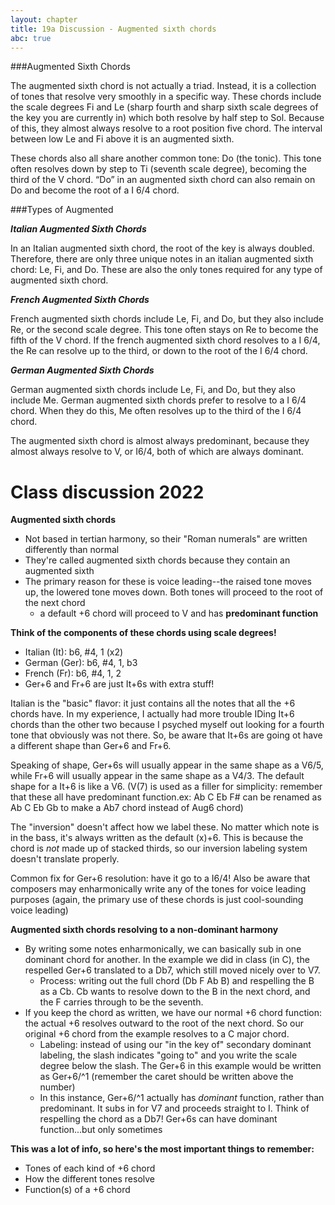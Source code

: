 ```yaml
---
layout: chapter
title: 19a Discussion - Augmented sixth chords
abc: true
---
```


###Augmented Sixth Chords

The augmented sixth chord is not actually a triad. Instead, it is a collection of tones that resolve very smoothly in a specific way. These chords include the scale degrees Fi and Le (sharp fourth and sharp sixth scale degrees of the key you are currently in) which both resolve by half step to Sol. Because of this, they almost always resolve to a root position five chord. The interval between low Le and Fi above it is an augmented sixth. 

These chords also all share another common tone: Do (the tonic). This tone often resolves down by step to Ti (seventh scale degree), becoming the third of the V chord. “Do” in an augmented sixth chord can also remain on Do and become the root of a I 6/4 chord.

###Types of Augmented

***Italian Augmented Sixth Chords***

In an Italian augmented sixth chord, the root of the key is always doubled. Therefore, there are only three unique notes in an italian augmented sixth chord: Le, Fi, and Do. These are also the only tones required for any type of augmented sixth chord.

***French Augmented Sixth Chords***

French augmented sixth chords include  Le, Fi, and Do, but they also include  Re, or the second scale degree. This tone often stays on Re to become the fifth of the V chord. If the french augmented sixth chord resolves to a I 6/4, the Re can resolve up to the third, or down to the root of the I 6/4 chord.

***German Augmented Sixth Chords***

German augmented sixth chords include Le, Fi, and Do, but they also include Me. German augmented sixth chords prefer to resolve to a I 6/4 chord. When they do this, Me often resolves up to the third of the I 6/4 chord. 


The augmented sixth chord is almost always predominant, because they almost always resolve to V, or I6/4, both of which are always dominant.


# Class discussion 2022

**Augmented sixth chords**
- Not based in tertian harmony, so their "Roman numerals" are written differently than normal
- They're called augmented sixth chords because they contain an augmented sixth
- The primary reason for these is voice leading--the raised tone moves up, the lowered tone moves down. Both tones will proceed to the root of the next chord
  - a default +6 chord will proceed to V and has **predominant function**

**Think of the components of these chords using scale degrees!**
- Italian (It): b6, #4, 1 (x2)
- German (Ger): b6, #4, 1, b3
- French (Fr): b6, #4, 1, 2
- Ger+6 and Fr+6 are just It+6s with extra stuff!

Italian is the "basic" flavor: it just contains all the notes that all the +6 chords have. In my experience, I actually had more trouble IDing It+6 chords than the other two because I psyched myself out looking for a fourth tone that obviously was not there. So, be aware that It+6s are going ot have a different shape than Ger+6 and Fr+6.

Speaking of shape, Ger+6s will usually appear in the same shape as a V6/5, while Fr+6 will usually appear in the same shape as a V4/3. The default shape for a It+6 is like a V6. (V(7) is used as a filler for simplicity: remember that these all have predominant function.ex: Ab C Eb F# can be renamed as Ab C Eb Gb to make a Ab7 chord instead of Aug6 chord)

The "inversion" doesn't affect how we label these. No matter which note is in the bass, it's always written as the default (x)+6. This is because the chord is *not* made up of stacked thirds, so our inversion labeling system doesn't translate properly.

Common fix for Ger+6 resolution: have it go to a I6/4! Also be aware that composers may enharmonically write any of the tones for voice leading purposes (again, the primary use of these chords is just cool-sounding voice leading)

**Augmented sixth chords resolving to a non-dominant harmony**
- By writing some notes enharmonically, we can basically sub in one dominant chord for another. In the example we did in class (in C), the respelled Ger+6 translated to a Db7, which still moved nicely over to V7.
  - Process: writing out the full chord (Db F Ab B) and respelling the B as a Cb. Cb wants to resolve down to the B in the next chord, and the F carries through to be the seventh.
- If you keep the chord as written, we have our normal +6 chord function: the actual +6 resolves outward to the root of the next chord. So our original +6 chord from the example resolves to a C major chord.
  - Labeling: instead of using our "in the key of" secondary dominant labeling, the slash indicates "going to" and you write the scale degree below the slash. The Ger+6 in this example would be written as Ger+6/^1 (remember the caret should be written above the number)
  - In this instance, Ger+6/^1 actually has *dominant* function, rather than predominant. It subs in for V7 and proceeds straight to I. Think of respelling the chord as a Db7! Ger+6s can have dominant function...but only sometimes

**This was a lot of info, so here's the most important things to remember:**
- Tones of each kind of +6 chord
- How the different tones resolve
- Function(s) of a +6 chord

